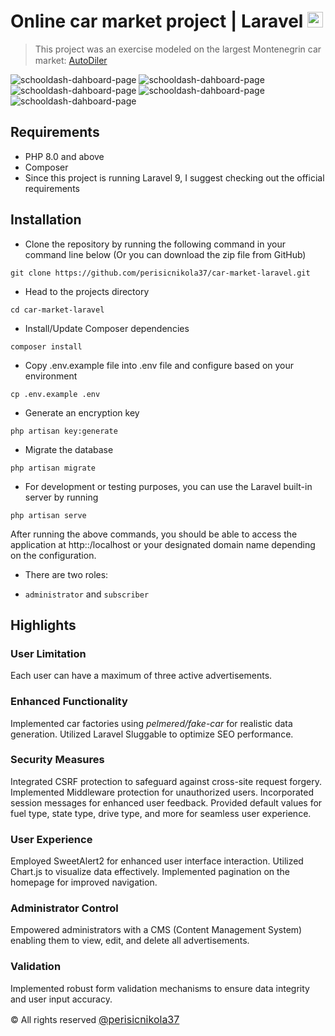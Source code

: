 # Online car market project | Laravel  <img height="25" src="https://upload.wikimedia.org/wikipedia/commons/thumb/9/9a/Laravel.svg/1200px-Laravel.svg.png" />
>This project was an exercise modeled on the largest Montenegrin car market: 
 [AutoDiler](https://www.autodiler.me/) <img height="15" src="https://i.ibb.co/1dCvrW2/logo-min.png" />

![schooldash-dahboard-page](https://i.postimg.cc/Y96bJHfM/naslovna.png)
![schooldash-dahboard-page](https://i.postimg.cc/xCXj3Mhb/oglas2.png)
![schooldash-dahboard-page](https://i.postimg.cc/1zC5FJCQ/limit2.png)
![schooldash-dahboard-page](https://i.postimg.cc/brYHW2w9/registracija.png)
![schooldash-dahboard-page](https://i.postimg.cc/NGbxTbdJ/logovanje.png)

## Requirements 
* PHP 8.0 and above
* Composer 
* Since this project is running Laravel 9, I suggest checking out the official requirements

## Installation
* Clone the repository by running the following command in your command line below (Or you can download the zip file from GitHub)
```shell
git clone https://github.com/perisicnikola37/car-market-laravel.git
 ```
* Head to the projects directory
```shell
cd car-market-laravel
 ```
* Install/Update Composer dependencies
```shell
composer install 
```

* Copy .env.example file into .env file and configure based on your environment
```shell
cp .env.example .env
```
* Generate an encryption key
```shell
php artisan key:generate
```
* Migrate the database
```shell
php artisan migrate 
```     
* For development or testing purposes, you can use the Laravel built-in server by running 
```shell
php artisan serve
```

After running the above commands, you should be able to access the application at http::/localhost or your designated domain name depending on the configuration.

* There are two roles: 
- `administrator` and `subscriber`

## Highlights

### User Limitation
Each user can have a maximum of three active advertisements.

### Enhanced Functionality
Implemented car factories using <i>pelmered/fake-car</i> for realistic data generation.
Utilized Laravel Sluggable to optimize SEO performance.

### Security Measures
Integrated CSRF protection to safeguard against cross-site request forgery.
Implemented Middleware protection for unauthorized users.
Incorporated session messages for enhanced user feedback.
Provided default values for fuel type, state type, drive type, and more for seamless user experience.

### User Experience
Employed SweetAlert2 for enhanced user interface interaction.
Utilized Chart.js to visualize data effectively.
Implemented pagination on the homepage for improved navigation.

### Administrator Control
Empowered administrators with a CMS (Content Management System) enabling them to view, edit, and delete all advertisements.

### Validation
Implemented robust form validation mechanisms to ensure data integrity and user input accuracy.

<div>
  <div>&copy; All rights reserved  <a href="https://github.com/perisicnikola37" style="font-size: 16px;">@perisicnikola37</a></div>
</div>





